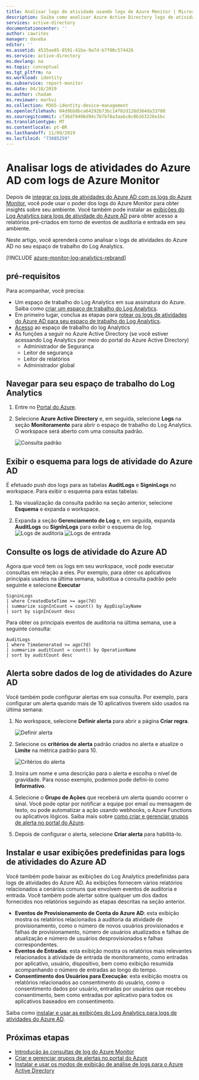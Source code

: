 ```yaml
---
title: Analisar logs de atividade usando logs de Azure Monitor | Microsoft Docs
description: Saiba como analisar Azure Active Directory logs de atividades usando logs de Azure Monitor
services: active-directory
documentationcenter: ''
author: cawrites
manager: daveba
editor: ''
ms.assetid: 4535ae65-8591-41ba-9a7d-b7f00c574426
ms.service: active-directory
ms.devlang: na
ms.topic: conceptual
ms.tgt_pltfrm: na
ms.workload: identity
ms.subservice: report-monitor
ms.date: 04/18/2019
ms.author: chadam
ms.reviewer: markvi
ms.collection: M365-identity-device-management
ms.openlocfilehash: 04d9bb8bca64292b73bc14f02d126d384da33780
ms.sourcegitcommit: cf36df8406d94c7b7b78a3aabc8c0b163226e1bc
ms.translationtype: MT
ms.contentlocale: pt-BR
ms.lasthandoff: 11/09/2019
ms.locfileid: "73885259"
---
```

# <a name="analyze-azure-ad-activity-logs-with-azure-monitor-logs"></a>Analisar logs de atividades do Azure AD com logs de Azure Monitor

Depois de [integrar os logs de atividades do Azure AD com os logs do Azure Monitor](howto-integrate-activity-logs-with-log-analytics.md), você pode usar o poder dos logs do Azure Monitor para obter insights sobre seu ambiente. Você também pode instalar as [exibições do Log Analytics para logs de atividade do Azure AD](howto-install-use-log-analytics-views.md) para obter acesso a relatórios pré-criados em torno de eventos de auditoria e entrada em seu ambiente.

Neste artigo, você aprenderá como analisar o logs de atividades do Azure AD no seu espaço de trabalho do Log Analytics. 

[!INCLUDE [azure-monitor-log-analytics-rebrand](../../../includes/azure-monitor-log-analytics-rebrand.md)]

## <a name="prerequisites"></a>pré-requisitos 

Para acompanhar, você precisa:

* Um espaço de trabalho do Log Analytics em sua assinatura do Azure. Saiba como [criar um espaço de trabalho do Log Analytics](https://docs.microsoft.com/azure/log-analytics/log-analytics-quick-create-workspace).
* Em primeiro lugar, conclua as etapas para [rotear os logs de atividades do Azure AD para seu espaço de trabalho do Log Analytics](howto-integrate-activity-logs-with-log-analytics.md).
*  [Acesso](https://docs.microsoft.com/azure/azure-monitor/platform/manage-access#manage-access-using-workspace-permissions) ao espaço de trabalho do log Analytics
* As funções a seguir no Azure Active Directory (se você estiver acessando Log Analytics por meio do portal do Azure Active Directory)
    - Administrador de Segurança
    - Leitor de segurança
    - Leitor de relatórios
    - Administrador global
    
## <a name="navigate-to-the-log-analytics-workspace"></a>Navegar para seu espaço de trabalho do Log Analytics

1. Entre no [Portal do Azure](https://portal.azure.com). 

2. Selecione **Azure Active Directory** e, em seguida, selecione **Logs** na seção **Monitoramento** para abrir o espaço de trabalho do Log Analytics. O workspace será aberto com uma consulta padrão.

    ![Consulta padrão](./media/howto-analyze-activity-logs-log-analytics/defaultquery.png)


## <a name="view-the-schema-for-azure-ad-activity-logs"></a>Exibir o esquema para logs de atividade do Azure AD

É efetuado push dos logs para as tabelas **AuditLogs** e **SigninLogs** no workspace. Para exibir o esquema para estas tabelas:

1. Na visualização da consulta padrão na seção anterior, selecione **Esquema** e expanda o workspace. 

2. Expanda a seção **Gerenciamento de Log** e, em seguida, expanda **AuditLogs** ou **SignInLogs** para exibir o esquema de log.
    ![Logs de auditoria](./media/howto-analyze-activity-logs-log-analytics/auditlogschema.png) ![Logs de entrada](./media/howto-analyze-activity-logs-log-analytics/signinlogschema.png)

## <a name="query-the-azure-ad-activity-logs"></a>Consulte os logs de atividade do Azure AD

Agora que você tem os logs em seu workspace, você pode executar consultas em relação a eles. Por exemplo, para obter os aplicativos principais usados na última semana, substitua a consulta padrão pelo seguinte e selecione **Executar**

```
SigninLogs 
| where CreatedDateTime >= ago(7d)
| summarize signInCount = count() by AppDisplayName 
| sort by signInCount desc 
```

Para obter os principais eventos de auditoria na última semana, use a seguinte consulta:

```
AuditLogs 
| where TimeGenerated >= ago(7d)
| summarize auditCount = count() by OperationName 
| sort by auditCount desc 
```
## <a name="alert-on-azure-ad-activity-log-data"></a>Alerta sobre dados de log de atividades do Azure AD

Você também pode configurar alertas em sua consulta. Por exemplo, para configurar um alerta quando mais de 10 aplicativos tiverem sido usados na última semana:

1. No workspace, selecione **Definir alerta** para abrir a página **Criar regra**.

    ![Definir alerta](./media/howto-analyze-activity-logs-log-analytics/setalert.png)

2. Selecione os **critérios de alerta** padrão criados no alerta e atualize o **Limite** na métrica padrão para 10.

    ![Critérios do alerta](./media/howto-analyze-activity-logs-log-analytics/alertcriteria.png)

3. Insira um nome e uma descrição para o alerta e escolha o nível de gravidade. Para nosso exemplo, podemos pode defini-lo como **Informativo**.

4. Selecione o **Grupo de Ações** que receberá um alerta quando ocorrer o sinal. Você pode optar por notificar a equipe por email ou mensagem de texto, ou pode automatizar a ação usando webhooks, o Azure Functions ou aplicativos lógicos. Saiba mais sobre [como criar e gerenciar grupos de alerta no portal do Azure](https://docs.microsoft.com/azure/monitoring-and-diagnostics/monitoring-action-groups).

5. Depois de configurar o alerta, selecione **Criar alerta** para habilitá-lo. 

## <a name="install-and-use-pre-built-views-for-azure-ad-activity-logs"></a>Instalar e usar exibições predefinidas para logs de atividades do Azure AD

Você também pode baixar as exibições do Log Analytics predefinidas para logs de atividades do Azure AD. As exibições fornecem vários relatórios relacionados a cenários comuns que envolvem eventos de auditoria e entrada. Você também pode alertar sobre qualquer um dos dados fornecidos nos relatórios seguindo as etapas descritas na seção anterior.

* **Eventos de Provisionamento de Conta do Azure AD**: esta exibição mostra os relatórios relacionados à auditoria da atividade de provisionamento, como o número de novos usuários provisionados e falhas de provisionamento, número de usuários atualizados e falhas de atualização e número de usuários desprovisionados e falhas correspondentes.    
* **Eventos de Entradas**: esta exibição mostra os relatórios mais relevantes relacionados à atividade de entrada de monitoramento, como entradas por aplicativo, usuário, dispositivo, bem como exibição resumida acompanhando o número de entradas ao longo do tempo.
* **Consentimento dos Usuários para Execução**: esta exibição mostra os relatórios relacionados ao consentimento do usuário, como o consentimento dados por usuário, entradas por usuários que recebeu consentimento, bem como entradas por aplicativo para todos os aplicativos baseados em consentimento. 

Saiba como [instalar e usar as exibições do Log Analytics para logs de atividades do Azure AD](howto-install-use-log-analytics-views.md). 


## <a name="next-steps"></a>Próximas etapas

* [Introdução às consultas de log do Azure Monitor](https://docs.microsoft.com/azure/log-analytics/query-language/get-started-queries)
* [Criar e gerenciar grupos de alertas no portal do Azure](https://docs.microsoft.com/azure/monitoring-and-diagnostics/monitoring-action-groups)
* [Instalar e usar os modos de exibição de análise de logs para o Azure Active Directory](howto-install-use-log-analytics-views.md)
